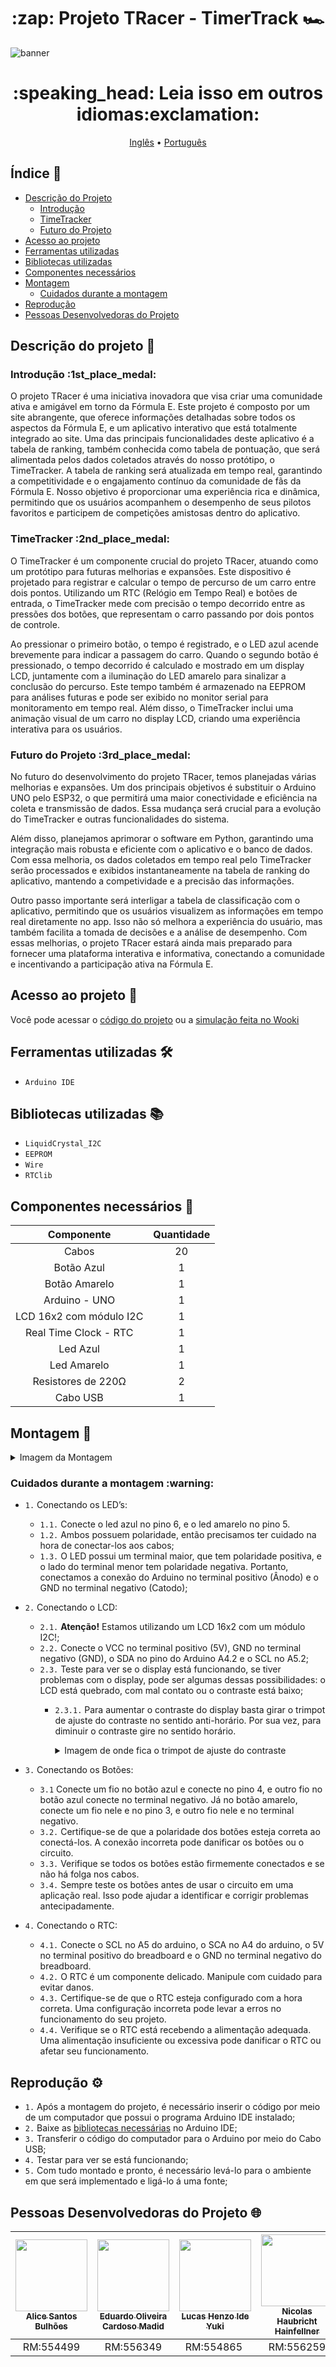 <h1 align="center">:zap: Projeto TRacer - TimerTrack 🏎</h1> 

![banner](https://github.com/L-A-N-E/CP2_Edge_1SEM/assets/153787379/132308ff-27a0-45e7-8323-80d9103f2390)

<h1 align="center"> :speaking_head: Leia isso em outros idiomas:exclamation:</h1>

<p align="center">
<a href="README.md" align="center">Inglês</a> •
<a href="README-ptbr.md" align="center">Português</a> 
</p>

## Índice 📃

* [Descrição do Projeto](#descrição-do-projeto-memo)
   * [Introdução](#introdução-1st_place_medal)
   * [TimeTracker](#timetracker-2nd_place_medal)
   * [Futuro do Projeto](#futuro-do-projeto-3rd_place_medal)
* [Acesso ao projeto](#acesso-ao-projeto-file_folder)
* [Ferramentas utilizadas](#ferramentas-utilizadas-hammer_and_wrench)
* [Bibliotecas utilizadas](#bibliotecas-utilizadas-books)
* [Componentes necessários](#componentes-necessários-toolbox)
* [Montagem](#montagem-wrench)
   * [Cuidados durante a montagem](#cuidados-durante-a-montagem-warning)
* [Reprodução](#reprodução-gear)
* [Pessoas Desenvolvedoras do Projeto](#pessoas-desenvolvedoras-do-projeto-globe_with_meridians)

## Descrição do projeto :memo:

<h3>Introdução :1st_place_medal:</h3>
<p>
O projeto TRacer é uma iniciativa inovadora que visa criar uma comunidade ativa e amigável em torno da Fórmula E. Este projeto é composto por um site abrangente, que oferece informações detalhadas sobre todos os aspectos da Fórmula E, e um aplicativo interativo que está totalmente integrado ao site. Uma das principais funcionalidades deste aplicativo é a tabela de ranking, também conhecida como tabela de pontuação, que será alimentada pelos dados coletados através do nosso protótipo, o TimeTracker. A tabela de ranking será atualizada em tempo real, garantindo a competitividade e o engajamento contínuo da comunidade de fãs da Fórmula E. Nosso objetivo é proporcionar uma experiência rica e dinâmica, permitindo que os usuários acompanhem o desempenho de seus pilotos favoritos e participem de competições amistosas dentro do aplicativo.
</p>

<h3>TimeTracker :2nd_place_medal:</h3>
<p>
O TimeTracker é um componente crucial do projeto TRacer, atuando como um protótipo para futuras melhorias e expansões. Este dispositivo é projetado para registrar e calcular o tempo de percurso de um carro entre dois pontos. Utilizando um RTC (Relógio em Tempo Real) e botões de entrada, o TimeTracker mede com precisão o tempo decorrido entre as pressões dos botões, que representam o carro passando por dois pontos de controle.

Ao pressionar o primeiro botão, o tempo é registrado, e o LED azul acende brevemente para indicar a passagem do carro. Quando o segundo botão é pressionado, o tempo decorrido é calculado e mostrado em um display LCD, juntamente com a iluminação do LED amarelo para sinalizar a conclusão do percurso. Este tempo também é armazenado na EEPROM para análises futuras e pode ser exibido no monitor serial para monitoramento em tempo real. Além disso, o TimeTracker inclui uma animação visual de um carro no display LCD, criando uma experiência interativa para os usuários.
</p>

<h3>Futuro do Projeto :3rd_place_medal:</h3>
<p>
 No futuro do desenvolvimento do projeto TRacer, temos planejadas várias melhorias e expansões. Um dos principais objetivos é substituir o Arduino UNO pelo ESP32, o que permitirá uma maior conectividade e eficiência na coleta e transmissão de dados. Essa mudança será crucial para a evolução do TimeTracker e outras funcionalidades do sistema.
  
  Além disso, planejamos aprimorar o software em Python, garantindo uma integração mais robusta e eficiente com o aplicativo e o banco de dados. Com essa melhoria, os dados coletados em tempo real pelo TimeTracker serão processados e exibidos instantaneamente na tabela de ranking do aplicativo, mantendo a competividade e a precisão das informações.
  
  Outro passo importante será interligar a tabela de classificação com o aplicativo, permitindo que os usuários visualizem as informações em tempo real diretamente no app. Isso não só melhora a experiência do usuário, mas também facilita a tomada de decisões e a análise de desempenho. Com essas melhorias, o projeto TRacer estará ainda mais preparado para fornecer uma plataforma interativa e informativa, conectando a comunidade e incentivando a participação ativa na Fórmula E.
</p>

## Acesso ao projeto :file_folder:

Você pode acessar o [código do projeto](code/timer_track.cpp) ou a [simulação feita no Wooki](https://wokwi.com/projects/398423919785427969)

## Ferramentas utilizadas :hammer_and_wrench:

- `Arduino IDE`

## Bibliotecas utilizadas :books:

- ``LiquidCrystal_I2C``
- ``EEPROM``
- ``Wire``
- ``RTClib``

## Componentes necessários :toolbox:

|   Componente   | Quantidade |
|:--------------:|:----------:|
|      Cabos     |     20     |
|   Botão Azul   |     1      |
| Botão Amarelo  |     1      |
| Arduino - UNO  |     1      |
| LCD 16x2 com módulo I2C |     1      |
| Real Time Clock - RTC |     1     |
|    Led Azul    |     1     |
|  Led Amarelo   |     1     |
| Resistores de 220Ω |     2     |
|    Cabo USB    |     1     |

## Montagem :wrench:

<details>
  <summary>Imagem da Montagem</summary>
  <img src="https://github.com/L-A-N-E/Edge-TimerTrack/assets/163866552/934638a8-2f9f-4f49-be11-f24e9d5d6e1d" alt="imagem-montagem">
</details>

<h3>Cuidados durante a montagem :warning:</h3>

- ``1.`` Conectando os LED’s:
   - ``1.1.`` Conecte o led azul no pino 6, e o led amarelo no pino 5.
   - ``1.2.`` Ambos possuem polaridade, então precisamos ter cuidado na hora de conectar-los aos cabos;
   - ``1.3.`` O LED possui um terminal maior, que tem polaridade positiva, e o lado do terminal menor tem polaridade negativa. Portanto, conectamos a conexão do Arduino no terminal positivo (Ânodo) e o GND no terminal negativo (Catodo);

- ``2.`` Conectando o LCD:
  - ``2.1.`` **Atenção!** Estamos utilizando um LCD 16x2 com um módulo I2C!;
  - ``2.2.`` Conecte o VCC no terminal positivo (5V), GND no terminal negativo (GND), o SDA no pino do Arduino A4.2 e o SCL no A5.2;
  - ``2.3.`` Teste para ver se o display está funcionando, se tiver problemas com o display, pode ser algumas dessas possibilidades: o LCD está quebrado, com mal contato ou o contraste está baixo;
    - ``2.3.1.`` Para aumentar o contraste do display basta girar o trimpot de ajuste do contraste no sentido anti-horário. Por sua vez, para diminuir o contraste gire no sentido horário.
      
      <details>
        <summary>Imagem de onde fica o trimpot de ajuste do contraste</summary>
        <img src="https://github.com/L-A-N-E/CP2_Edge_1SEM/assets/101829188/50648d65-2402-4508-a47d-1d38bbf663e5" alt="Terminais do DHT11">
      </details>

- ``3.`` Conectando os Botões:
  - ``3.1`` Conecte um fio no botão azul e conecte no pino 4, e outro fio no botão azul conecte no terminal negativo. Já no botão amarelo, conecte um fio nele e no pino 3, e outro fio nele e no terminal negativo.
  - ``3.2.`` Certifique-se de que a polaridade dos botões esteja correta ao conectá-los. A conexão incorreta pode danificar os botões ou o circuito.
  - ``3.3.`` Verifique se todos os botões estão firmemente conectados e se não há folga nos cabos.
  - ``3.4.`` Sempre teste os botões antes de usar o circuito em uma aplicação real. Isso pode ajudar a identificar e corrigir problemas antecipadamente.
    
- ``4.`` Conectando o RTC:
  - ``4.1.`` Conecte o SCL no A5 do arduino, o SCA no A4 do arduino, o 5V no terminal positivo do breadboard e o GND no terminal negativo do breadboard.
  - ``4.2.`` O RTC é um componente delicado. Manipule com cuidado para evitar danos.
  - ``4.3.`` Certifique-se de que o RTC esteja configurado com a hora correta. Uma configuração incorreta pode levar a erros no funcionamento do seu projeto.
  - ``4.4.`` Verifique se o RTC está recebendo a alimentação adequada. Uma alimentação insuficiente ou excessiva pode danificar o RTC ou afetar seu funcionamento.
 
## Reprodução :gear:

- ``1.`` Após a montagem do projeto, é necessário inserir o código por meio de um computador que possui o programa Arduino IDE instalado;
- ``2.`` Baixe as [bibliotecas necessárias](#bibliotecas-utilizadas-books) no Arduino IDE; 
- ``3.`` Transferir o código do computador para  o Arduino por meio do Cabo USB;
- ``4.`` Testar para ver se está funcionando;
- ``5.`` Com tudo montado e pronto, é necessário levá-lo para o ambiente em que será implementado e ligá-lo á uma fonte;

## Pessoas Desenvolvedoras do Projeto :globe_with_meridians:

| [<img src="https://avatars.githubusercontent.com/u/101829188?v=4" width=115><br><sub>Alice Santos Bulhões</sub>](https://github.com/AliceSBulhoes) |  [<img src="https://avatars.githubusercontent.com/u/163866552?v=4" width=115><br><sub>Eduardo Oliveira Cardoso Madid</sub>](https://github.com/EduardoMadid) |  [<img src="https://media.licdn.com/dms/image/D5603AQF59776BVSUSg/profile-displayphoto-shrink_800_800/0/1697337839569?e=1723680000&v=beta&t=YkJsytMw1CG6PAHW1B371ZOdpjAAh0rWPrXhXnDMCw4" width=115><br><sub>Lucas Henzo Ide Yuki</sub>](https://github.com/LucasYuki1) | [<img src="https://avatars.githubusercontent.com/u/153787379?v=4" width=115><br><sub>Nicolas Haubricht Hainfellner</sub>](https://github.com/NicolasHaubricht) |
| :---: | :---: | :---: | :---: |
| RM:554499 | RM:556349 | RM:554865 | RM:556259 |

